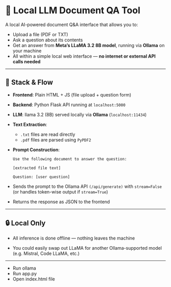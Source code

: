 # 🧠 Local LLM Document QA Tool

A local AI-powered document Q&A interface that allows you to:

- Upload a file (PDF or TXT)
- Ask a question about its contents
- Get an answer from **Meta’s LLaMA 3.2 8B model**, running via **Ollama** on your machine
- All within a simple local web interface — **no internet or external API calls needed**

---

## 🧱 Stack & Flow

- **Frontend**: Plain HTML + JS (file upload + question form)
- **Backend**: Python Flask API running at `localhost:5000`
- **LLM**: llama 3.2 (8B) served locally via **Ollama** (`localhost:11434`)
- **Text Extraction**:
  - `.txt` files are read directly
  - `.pdf` files are parsed using `PyPDF2`
- **Prompt Construction**:
  ```text
  Use the following document to answer the question:

  [extracted file text]

  Question: [user question]
- Sends the prompt to the Ollama API ```(/api/generate)``` with ```stream=False``` (or handles token-wise output if ```stream=True```)

- Returns the response as JSON to the frontend

---

## 🔒 Local Only
- All inference is done offline — nothing leaves the machine

- You could easily swap out LLaMA for another Ollama-supported model (e.g. Mistral, Code LLaMA, etc.)


---

- Run ollama 
- Run app.py
- Open index.html file
